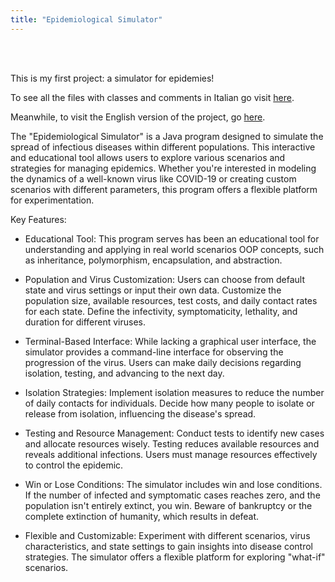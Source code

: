 ```yaml
---
title: "Epidemiological Simulator"
---
```


<br></br>

This is my first project: a simulator for epidemies!  

To see all the files with classes and comments in Italian go visit [here](https://github.com/Harachili/simulatore_epidemiologico).  

Meanwhile, to visit the English version of the project, go [here](https://github.com/Harachili/EpidemiologicalSimulator).  

The "Epidemiological Simulator" is a Java program designed to simulate the spread of infectious diseases within different populations. This interactive and educational tool allows users to explore various scenarios and strategies for managing epidemics. Whether you're interested in modeling the dynamics of a well-known virus like COVID-19 or creating custom scenarios with different parameters, this program offers a flexible platform for experimentation.

Key Features:

- Educational Tool: This program serves has been an educational tool for understanding and applying in real world scenarios OOP concepts, such as inheritance, polymorphism, encapsulation, and abstraction.

- Population and Virus Customization: Users can choose from default state and virus settings or input their own data. Customize the population size, available resources, test costs, and daily contact rates for each state. Define the infectivity, symptomaticity, lethality, and duration for different viruses.

- Terminal-Based Interface: While lacking a graphical user interface, the simulator provides a command-line interface for observing the progression of the virus. Users can make daily decisions regarding isolation, testing, and advancing to the next day.

- Isolation Strategies: Implement isolation measures to reduce the number of daily contacts for individuals. Decide how many people to isolate or release from isolation, influencing the disease's spread.

- Testing and Resource Management: Conduct tests to identify new cases and allocate resources wisely. Testing reduces available resources and reveals additional infections. Users must manage resources effectively to control the epidemic.

- Win or Lose Conditions: The simulator includes win and lose conditions. If the number of infected and symptomatic cases reaches zero, and the population isn't entirely extinct, you win. Beware of bankruptcy or the complete extinction of humanity, which results in defeat.

- Flexible and Customizable: Experiment with different scenarios, virus characteristics, and state settings to gain insights into disease control strategies. The simulator offers a flexible platform for exploring "what-if" scenarios.

